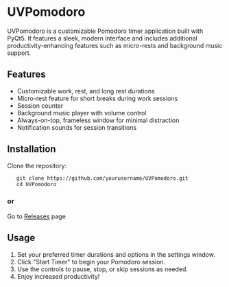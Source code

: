 # UVPomodoro

UVPomodoro is a customizable Pomodoro timer application built with PyQt5. It features a sleek, modern interface and includes additional productivity-enhancing features such as micro-rests and background music support.

## Features

- Customizable work, rest, and long rest durations
- Micro-rest feature for short breaks during work sessions
- Session counter
- Background music player with volume control
- Always-on-top, frameless window for minimal distraction
- Notification sounds for session transitions

## Installation

Clone the repository:
```
   git clone https://github.com/yourusername/UVPomodoro.git
   cd UVPomodoro
```
### or
Go to [Releases](https://github.com/veomall/UVPomodoro/releases) page

## Usage

1. Set your preferred timer durations and options in the settings window.
2. Click "Start Timer" to begin your Pomodoro session.
3. Use the controls to pause, stop, or skip sessions as needed.
4. Enjoy increased productivity!
